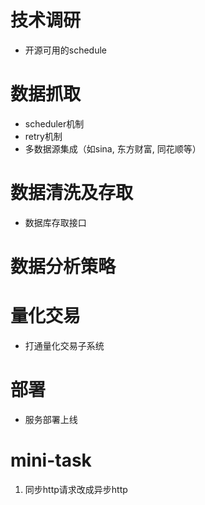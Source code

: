 # 技术调研
* 开源可用的schedule
# 数据抓取
* scheduler机制
* retry机制
* 多数据源集成（如sina, 东方财富, 同花顺等）


# 数据清洗及存取
* 数据库存取接口

# 数据分析策略


# 量化交易
* 打通量化交易子系统

# 部署
* 服务部署上线


# mini-task
1. 同步http请求改成异步http